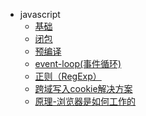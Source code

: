 <!--
 * @Author: 钱巍
 * @Date: 2022-11-25 12:02:17
 * @LastEditTime: 2022-11-25 12:02:17
 * @LastEditors: 钱巍
 * @Description: javascript
 * @FilePath: \auto.javascriptd:\wei.qian\learn\docs\page\javascript\_sidebar.md
 * 没有理想，何必远方。
-->
- javascript
  - [基础](page/javascript/index.md)
  - [闭包](page/javascript/bibao.md)
  - [预编译](page/javascript/预编译.md)
  - [event-loop(事件循环)](page/javascript/eventLoop.md)
  - [正则（RegExp）](page/javascript/RegExp.md)
  - [跨域写入cookie解决方案](page/javascript/跨域写入cookie解决方案.md)
  - [原理-浏览器是如何工作的](page/javascript/原理-浏览器是如何工作的.md)
